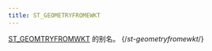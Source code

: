 ```yaml
---
title: ST_GEOMETRYFROMEWKT
---
```


[ST_GEOMTRYFROMWKT](st-geometryfromwkt.md) 的别名。
{/*st-geometryfromewkt*/}